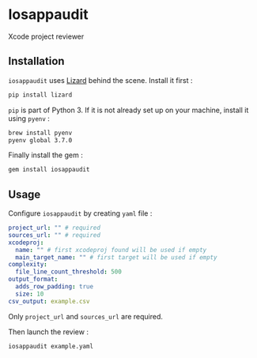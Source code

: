 # Iosappaudit

Xcode project reviewer

## Installation

`iosappaudit` uses [Lizard](https://github.com/terryyin/lizard) behind the scene. Install it first :

```sh
pip install lizard
```

`pip` is part of Python 3. If it is not already set up on your machine, install it using `pyenv` :

```sh
brew install pyenv
pyenv global 3.7.0
```

Finally install the gem :

```ruby
gem install iosappaudit
```

## Usage

Configure `iosappaudit` by creating `yaml` file :

```yaml
project_url: "" # required
sources_url: "" # required
xcodeproj:
  name: "" # first xcodeproj found will be used if empty
  main_target_name: "" # first target will be used if empty
complexity:
  file_line_count_threshold: 500
output_format:
  adds_row_padding: true
  size: 10
csv_output: example.csv
```

Only `project_url` and `sources_url` are required.

Then launch the review :

```
iosappaudit example.yaml
```
